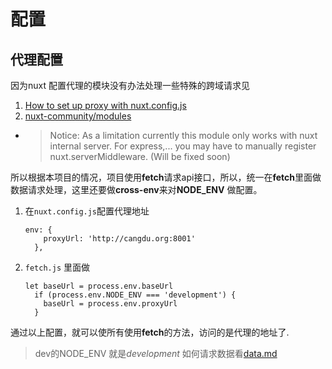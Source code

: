 # 配置
## 代理配置
因为nuxt 配置代理的模块没有办法处理一些特殊的跨域请求见

1. [How to set up proxy with nuxt.config.js](https://github.com/nuxt/nuxt.js/issues/762)
2. [nuxt-community/modules](https://github.com/nuxt-community/modules/tree/master/modules/proxy)
  * >Notice: As a limitation currently this module only works with nuxt internal server. For express,... you may have to manually register nuxt.serverMiddleware. (Will be fixed soon)
  
 所以根据本项目的情况，项目使用**fetch**请求api接口，所以，统一在**fetch**里面做数据请求处理，这里还要做**cross-env**来对**NODE_ENV** 做配置。
 1. 在```nuxt.config.js```配置代理地址
    ```
    env: {
        proxyUrl: 'http://cangdu.org:8001'
      },
    ```
 2. ```fetch.js``` 里面做
     ```
     let baseUrl = process.env.baseUrl
       if (process.env.NODE_ENV === 'development') {
         baseUrl = process.env.proxyUrl
       }
     ```
通过以上配置，就可以使所有使用**fetch**的方法，访问的是代理的地址了.
> dev的NODE_ENV 就是*development*
如何请求数据看[data.md](./data.md)


